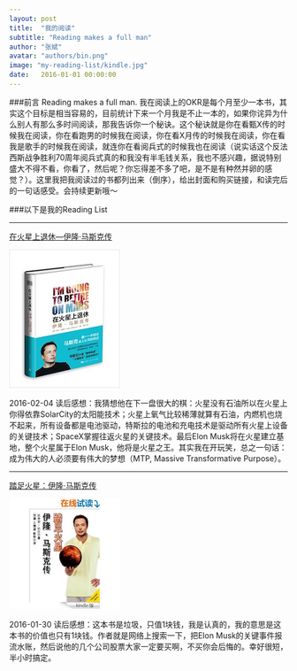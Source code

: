 ```yaml
---
layout: post
title:  "我的阅读"
subtitle: "Reading makes a full man"
author: "张斌"
avatar: "authors/bin.png"
image: "my-reading-list/kindle.jpg"
date:   2016-01-01 00:00:00
---
```


###前言
Reading makes a full man. 我在阅读上的OKR是每个月至少一本书，其实这个目标是相当容易的，目前统计下来一个月我是不止一本的，如果你诧异为什么别人有那么多时间阅读，那我告诉你一个秘诀。这个秘诀就是你在看甄X传的时候我在阅读，你在看跑男的时候我在阅读，你在看X月传的时候我在阅读，你在看我是歌手的时候我在阅读，就连你在看阅兵式的时候我也在阅读（说实话这个反法西斯战争胜利70周年阅兵式真的和我没有半毛钱关系，我也不感兴趣，据说特别盛大不得不看，你看了，然后呢？你忘得差不多了吧，是不是有种然并卵的感觉？）。这里我把我阅读过的书都列出来（倒序），给出封面和购买链接，和读完后的一句话感受。会持续更新哦～


###以下是我的Reading List

---

[在火星上退休—伊隆·马斯克传](http://www.amazon.cn/%E5%9C%A8%E7%81%AB%E6%98%9F%E4%B8%8A%E9%80%80%E4%BC%91-%E4%BC%8A%E9%9A%86%C2%B7%E9%A9%AC%E6%96%AF%E5%85%8B%E4%BC%A0-%E4%BA%9A%E5%BD%93%C2%B7%E6%9D%B0%E4%BD%9B%E9%80%8A/dp/B00XTH0LZ0/ref=sr_1_1?ie=UTF8&qid=1454662115&sr=8-1&keywords=%E5%9C%A8%E7%81%AB%E6%98%9F%E4%B8%8A%E9%80%80%E4%BC%91)

![](./content/images/my-reading-list/9787208128644.jpg)

2016-02-04 读后感想：我猜想他在下一盘很大的棋：火星没有石油所以在火星上你得依靠SolarCity的太阳能技术；火星上氧气比较稀薄就算有石油，内燃机也烧不起来，所有设备都是电池驱动，特斯拉的电池和充电技术是驱动所有火星上设备的关键技术；SpaceX掌握往返火星的关键技术。最后Elon Musk将在火星建立基地，整个火星属于Elon Musk，他将是火星之王。其实我在开玩笑，总之一句话：成为伟大的人必须要有伟大的梦想（MTP, Massive Transformative Purpose）。

---

[踏足火星：伊隆·马斯克传](http://www.amazon.cn/%E8%B8%8F%E8%B6%B3%E7%81%AB%E6%98%9F-%E4%BC%8A%E9%9A%86%C2%B7%E9%A9%AC%E6%96%AF%E5%85%8B%E4%BC%A0-Space-X-%E7%89%B9%E6%96%AF%E6%8B%89%E6%B1%BD%E8%BD%A6-%E5%92%8CPayPal-%E7%9A%84%E8%81%94%E5%90%88%E5%88%9B%E5%8A%9E%E4%BA%BA-%E8%BE%BE%E7%B1%B3%E5%AE%89%C2%B7%E8%BE%BE%E6%AF%94/dp/B00JW4ME6S/ref=sr_1_1?ie=UTF8&qid=1454665217&sr=8-1&keywords=%E8%B8%8F%E8%B6%B3%E7%81%AB%E6%98%9F)

![](./content/images/my-reading-list/B00JW4ME6S.jpg)

2016-01-30 读后感想：这本书是垃圾，只值1块钱，我是认真的，我的意思是这本书的价值也只有1块钱。作者就是网络上搜索一下，把Elon Musk的关键事件报流水账，然后说他的几个公司股票大家一定要买啊，不买你会后悔的。幸好很短，半小时搞定。

